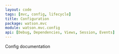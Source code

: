```yaml
---
layout: code
tags: [mvc, config, lifecycle]
title: Configuration
package: watson.mvc
module: watson.mvc.config
api: [Debug, Dependencies, Views, Session, Events]
---
```


Config documentation